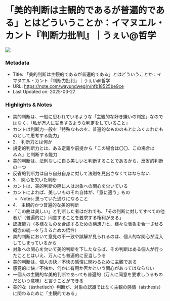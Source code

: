 # 「美的判断は主観的であるが普遍的である」とはどういうことか：イマヌエル・カント『判断力批判』｜うぇい@哲学

![](https://assets.st-note.com/production/uploads/images/28182695/rectangle_large_type_2_4cdb9ac37ca4369239218b69a3bb9f2a.jpg?fit=bounds&quality=85&width=1280)

### Metadata

- Title: 「美的判断は主観的であるが普遍的である」とはどういうことか：イマヌエル・カント『判断力批判』｜うぇい@哲学
- URL: https://note.com/wayundweg/n/nfb18525be9ce
- Last Updated on: 2025-03-27



### Highlights & Notes

- 美的判断は、一般に思われているような「主観的な好き嫌いの判定」なのではなく、「私が万人に妥当するような判定をしていること」
- カントは判断力一般を「特殊なものを、普遍的なもののもとにふくまれたものとして思考する能力」
- 2.　判断力とは何か
- 規定的判断力とは、ある定義や前提から「この場合は〇〇、この場合は△△」と判断する能力
- 美的判断は、法則なしに自ら美しいと判断することであるから、反省的判断の一つ
- 反省的判断力は自ら自分自身に対して法則を見出さなくてはならない
- 3.　関心を欠いた判断
- カントは、美的判断の際に人は対象への関心を欠いている
- カントによれば、美しいものそれ自体が、「意に適う」もの
  - Notes: 思っていた通りになること
- 4.　主観的かつ普遍的な美的判断
- 「この曲は美しい」と判断した者はだれでも、「その判断に対してすべての他者が（普遍的に）同意することを要求する権利がある」
- 認識能力（多様なものを合成するための構想力と、様々な表象を合一させる概念の統一を与えるための悟性）
- 美的判断において意見の不一致や誤解が見られるのは、個人的な関心が混入してしまっているから
- 対象への関心を欠いて美的判断を下したならば、その判断はある個人が行ったこととはいえ、万人にも普遍的に妥当しうる
- 美的判断は、個人の快／不快の感情に関わるために主観である
- 感覚的に快／不快か、何かに有用か否かという関心があってはならない
- 一個人の主観的な美的判断であっても普遍的（万人に同意を要求しうるものだという意味）と言うことができる
- 美的な（ästhetisch）判断が、対象の認識ではなく主観の感情（aisthesis）に関わるために「主観的である」
